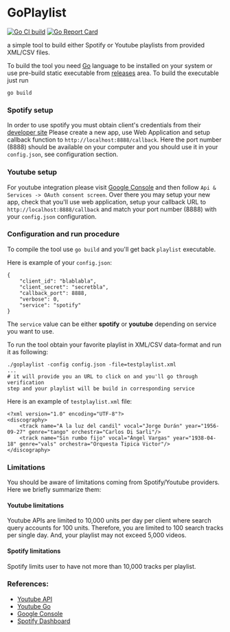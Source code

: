 # GoPlaylist

[![Go CI build](https://github.com/vkuznet/goplaylist/actions/workflows/go.yml/badge.svg)](https://github.com/vkuznet/goplaylist/actions/workflows/go.yml)
[![Go Report Card](https://goreportcard.com/badge/github.com/vkuznet/goplaylist)](https://goreportcard.com/report/github.com/vkuznet/goplaylist)


a simple tool to build either Spotify or Youtube playlists from provided
XML/CSV files.

To build the tool you need [Go](https://go.dev/doc/install) language
to be installed on your system or use pre-build static executable from
[releases](https://github.com/vkuznet/GoPlaylist/releases) area.
To build the executable just run
```
go build
```


### Spotify setup
In order to use spotify you must obtain client's credentials from
their [developer site](https://developer.spotify.com/dashboard/applications)
Please create a new app, use Web Application and setup callback function
to `http://localhost:8888/callback`. Here the port number (8888) should
be available on your computer and you should use it in your `config.json`,
see configuration section.

### Youtube setup
For youtube integration please visit
[Google Console](https://console.cloud.google.com) and then follow
`Api & Services -> OAuth consent screen`. Over there you may setup
your new app, check that you'll use web application, setup your
callback URL to `http://localhost:8888/callback` and match your port
number (8888) with your `config.json` configuration.

### Configuration and run procedure
To compile the tool use `go build` and you'll get back `playlist` executable.

Here is example of your `config.json`:
```
{
    "client_id": "blablabla",
    "client_secret": "secretbla",
    "callback_port": 8888,
    "verbose": 0,
    "service": "spotify"
}
```
The `service` value can be either **spotify** or **youtube** depending
on service you want to use.

To run the tool obtain your favorite playlist in XML/CSV data-format and run it
as following:

```
./goplaylist -config config.json -file=testplaylist.xml
...
# it will provide you an URL to click on and you'll go through verification
step and your playlist will be build in corresponding service
```

Here is an example of `testplaylist.xml` file:
```
<?xml version="1.0" encoding="UTF-8"?>
<discography>
    <track name="A la luz del candil" vocal="Jorge Durán" year="1956-09-27" genre="tango" orchestra="Carlos Di Sarli"/>
    <track name="Sin rumbo fijo" vocal="Ángel Vargas" year="1938-04-18" genre="vals" orchestra="Orquesta Tipica Victor"/>
</discography>
```

### Limitations
You should be aware of limitations coming from Spotify/Youtube providers. Here
we briefly summarize them:

#### Youtube limitations
Youtube APIs are limited to 10,000 units per day per client where search query
accounts for 100 units. Therefore, you are limited to 100 search tracks per
single day. And, your playlist may not exceed 5,000 videos.

#### Spotify limitations
Spotify limits user to have not more than 10,000 tracks per playlist.


### References:

- [Youtube API](https://developers.google.com/youtube/v3/getting-started)
- [Youtube Go](https://developers.google.com/youtube/v3/quickstart/go)
- [Google Console](https://console.cloud.google.com)
- [Spotify Dashboard](https://developer.spotify.com/dashboard/applications)
